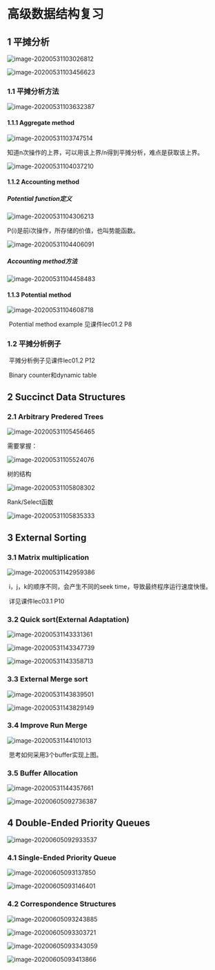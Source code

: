 # 高级数据结构复习

## 1 平摊分析

![image-20200531103026812](C:\Users\叶宏庭\AppData\Roaming\Typora\typora-user-images\image-20200531103026812.png)

![image-20200531103456623](C:\Users\叶宏庭\AppData\Roaming\Typora\typora-user-images\image-20200531103456623.png)

### 1.1 平摊分析方法

![image-20200531103632387](C:\Users\叶宏庭\AppData\Roaming\Typora\typora-user-images\image-20200531103632387.png)

#### 1.1.1 Aggregate method

![image-20200531103747514](C:\Users\叶宏庭\AppData\Roaming\Typora\typora-user-images\image-20200531103747514.png)

​	知道n次操作的上界，可以用该上界/n得到平摊分析，难点是获取该上界。

![image-20200531104037210](C:\Users\叶宏庭\AppData\Roaming\Typora\typora-user-images\image-20200531104037210.png)

#### 1.1.2 Accounting method

##### Potential function定义

![image-20200531104306213](C:\Users\叶宏庭\AppData\Roaming\Typora\typora-user-images\image-20200531104306213.png)

P(i)是前i次操作，所存储的价值，也叫势能函数。

![image-20200531104406091](C:\Users\叶宏庭\AppData\Roaming\Typora\typora-user-images\image-20200531104406091.png)

##### Accounting method方法

![image-20200531104458483](C:\Users\叶宏庭\AppData\Roaming\Typora\typora-user-images\image-20200531104458483.png)

#### 1.1.3 Potential method

![image-20200531104608718](C:\Users\叶宏庭\AppData\Roaming\Typora\typora-user-images\image-20200531104608718.png)

​	Potential method example 见课件lec01.2   P8

### 1.2 平摊分析例子

​	平摊分析例子见课件lec01.2   P12 

​	Binary counter和dynamic table

## 2 Succinct Data Structures

### 2.1 Arbitrary Predered Trees

![image-20200531105456465](C:\Users\叶宏庭\AppData\Roaming\Typora\typora-user-images\image-20200531105456465.png)

需要掌握：

![image-20200531105524076](C:\Users\叶宏庭\AppData\Roaming\Typora\typora-user-images\image-20200531105524076.png)

树的结构

![image-20200531105808302](C:\Users\叶宏庭\AppData\Roaming\Typora\typora-user-images\image-20200531105808302.png)

Rank/Select函数

![image-20200531105835333](C:\Users\叶宏庭\AppData\Roaming\Typora\typora-user-images\image-20200531105835333.png)

## 3 External Sorting

### 3.1 Matrix multiplication

![image-20200531142959386](C:\Users\叶宏庭\AppData\Roaming\Typora\typora-user-images\image-20200531142959386.png)

​	i，j，k的顺序不同，会产生不同的seek time，导致最终程序运行速度快慢。

​	详见课件lec03.1   P10

### 3.2 Quick sort(External Adaptation)

![image-20200531143331361](C:\Users\叶宏庭\AppData\Roaming\Typora\typora-user-images\image-20200531143331361.png)

![image-20200531143347739](C:\Users\叶宏庭\AppData\Roaming\Typora\typora-user-images\image-20200531143347739.png)

![image-20200531143358713](C:\Users\叶宏庭\AppData\Roaming\Typora\typora-user-images\image-20200531143358713.png)

### 3.3 External Merge sort

![image-20200531143839501](C:\Users\叶宏庭\AppData\Roaming\Typora\typora-user-images\image-20200531143839501.png)

![image-20200531143829149](C:\Users\叶宏庭\AppData\Roaming\Typora\typora-user-images\image-20200531143829149.png)

### 3.4 Improve Run Merge

![image-20200531144101013](C:\Users\叶宏庭\AppData\Roaming\Typora\typora-user-images\image-20200531144101013.png)

​	思考如何采用3个buffer实现上图。

### 3.5 Buffer Allocation

![image-20200531144357661](C:\Users\叶宏庭\AppData\Roaming\Typora\typora-user-images\image-20200531144357661.png)

![image-20200605092736387](C:\Users\叶宏庭\AppData\Roaming\Typora\typora-user-images\image-20200605092736387.png)

## 4 Double-Ended Priority Queues

![image-20200605092933537](C:\Users\叶宏庭\AppData\Roaming\Typora\typora-user-images\image-20200605092933537.png)

### 4.1 Single-Ended Priority Queue

![image-20200605093137850](C:\Users\叶宏庭\AppData\Roaming\Typora\typora-user-images\image-20200605093137850.png)

![image-20200605093146401](C:\Users\叶宏庭\AppData\Roaming\Typora\typora-user-images\image-20200605093146401.png)

### 4.2 Correspondence Structures

![image-20200605093243885](C:\Users\叶宏庭\AppData\Roaming\Typora\typora-user-images\image-20200605093243885.png)

![image-20200605093303721](C:\Users\叶宏庭\AppData\Roaming\Typora\typora-user-images\image-20200605093303721.png)

![image-20200605093343059](C:\Users\叶宏庭\AppData\Roaming\Typora\typora-user-images\image-20200605093343059.png)

![image-20200605093413866](C:\Users\叶宏庭\AppData\Roaming\Typora\typora-user-images\image-20200605093413866.png)